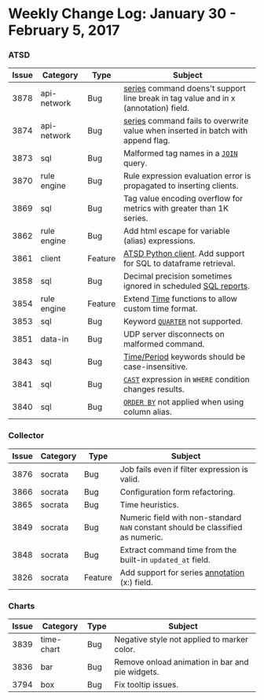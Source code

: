 Weekly Change Log: January 30 - February 5, 2017
================================================

### ATSD

| Issue| Category    | Type    | Subject                                                                              |
|------|-------------|---------|--------------------------------------------------------------------------------------| 
| 3878 | api-network | Bug     | [series](/docs/api/network/series.md#series-command) command doens't support line break in tag value and in x (annotation) field.     |
| 3874 | api-network | Bug     | [series](/docs/api/network/series.md#series-command) command fails to overwrite value when inserted in batch with append flag.| 
| 3873 | sql         | Bug     | Malformed tag names in a [`JOIN`](/docs/api/sql#joins) query. | 
| 3870 | rule engine | Bug     | Rule expression evaluation error is propagated to inserting clients. | 
| 3869 | sql         | Bug     | Tag value encoding overflow for metrics with greater than 1K series. | 
| 3862 | rule engine | Bug     | Add html escape for variable (alias) expressions. | 
| 3861 | client      | Feature | [ATSD Python client](https://github.com/axibase/atsd-api-python#sql-queries). Add support for SQL to dataframe retrieval.| 
| 3858 | sql         | Bug     | Decimal precision sometimes ignored in scheduled [SQL reports](/docs/api/sql/scheduled-sql.md).| 
| 3854 | rule engine | Feature | Extend [Time](/rule-engine/expression.md#time-functions) functions to allow custom time format.| 
| 3853 | sql         | Bug     | Keyword [`QUARTER`](/docs/api/data/series/time-unit.md#time-unit) not supported. | 
| 3851 | data-in     | Bug     | UDP server disconnects on malformed command. | 
| 3843 | sql         | Bug     | [Time/Period](/docs/api/sql#keywords) keywords should be case-insensitive. | 
| 3841 | sql         | Bug     | [`CAST`](/docs/api/sql#cast) expression in `WHERE` condition changes results. | 
| 3840 | sql         | Bug     | [`ORDER BY`](/docs/api/sql#ordering-1) not applied when using column alias. | 

### Collector

| Issue| Category    | Type    | Subject                                                                              |
|------|-------------|---------|--------------------------------------------------------------------------------------|
| 3876 | socrata     | Bug     | Job fails even if filter expression is valid. |
| 3866 | socrata     | Bug     | Configuration form refactoring. |
| 3865 | socrata     | Bug     | Time heuristics. |
| 3849 | socrata     | Bug     | Numeric field with non-standard `NaN` constant should be classified as numeric. |
| 3848 | socrata     | Bug     | Extract command time from the built-in `updated_at` field.| 
| 3826 | socrata     | Feature | Add support for series [annotation](/docs/api/network/series.md#series-tags-text-value-messages) (x:) field. | 

### Charts

| Issue| Category    | Type    | Subject                                                                              |
|------|-------------|---------|--------------------------------------------------------------------------------------| 
| 3839 | time-chart  | Bug     | Negative style not applied to marker color. |
| 3836 | bar         | Bug     | Remove onload animation in bar and pie widgets. | 
| 3794 | box         | Bug     | Fix tooltip issues. | 
